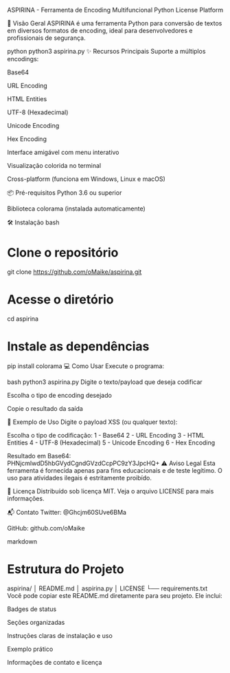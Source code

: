 ASPIRINA - Ferramenta de Encoding Multifuncional
Python
License
Platform

🌟 Visão Geral
ASPIRINA é uma ferramenta Python para conversão de textos em diversos formatos de encoding, ideal para desenvolvedores e profissionais de segurança.

python
python3 aspirina.py
✨ Recursos Principais
Suporte a múltiplos encodings:

Base64

URL Encoding

HTML Entities

UTF-8 (Hexadecimal)

Unicode Encoding

Hex Encoding

Interface amigável com menu interativo

Visualização colorida no terminal

Cross-platform (funciona em Windows, Linux e macOS)

📦 Pré-requisitos
Python 3.6 ou superior

Biblioteca colorama (instalada automaticamente)

🛠️ Instalação
bash
# Clone o repositório
git clone https://github.com/oMaike/aspirina.git

# Acesse o diretório
cd aspirina

# Instale as dependências
pip install colorama
💻 Como Usar
Execute o programa:

bash
python3 aspirina.py
Digite o texto/payload que deseja codificar

Escolha o tipo de encoding desejado

Copie o resultado da saída

🎯 Exemplo de Uso
Digite o payload XSS (ou qualquer texto): <script>alert('test')</script>

Escolha o tipo de codificação:
1 - Base64
2 - URL Encoding
3 - HTML Entities
4 - UTF-8 (Hexadecimal)
5 - Unicode Encoding
6 - Hex Encoding

Resultado em Base64: PHNjcmlwdD5hbGVydCgndGVzdCcpPC9zY3JpcHQ+
⚠️ Aviso Legal
Esta ferramenta é fornecida apenas para fins educacionais e de teste legítimo. O uso para atividades ilegais é estritamente proibído.

📜 Licença
Distribuído sob licença MIT. Veja o arquivo LICENSE para mais informações.

📬 Contato
Twitter: @Ghcjm60SUve6BMa

GitHub: github.com/oMaike

markdown
# Estrutura do Projeto

aspirina/
│   README.md
│   aspirina.py
│   LICENSE
└── requirements.txt
Você pode copiar este README.md diretamente para seu projeto. Ele inclui:

Badges de status

Seções organizadas

Instruções claras de instalação e uso

Exemplo prático

Informações de contato e licença
